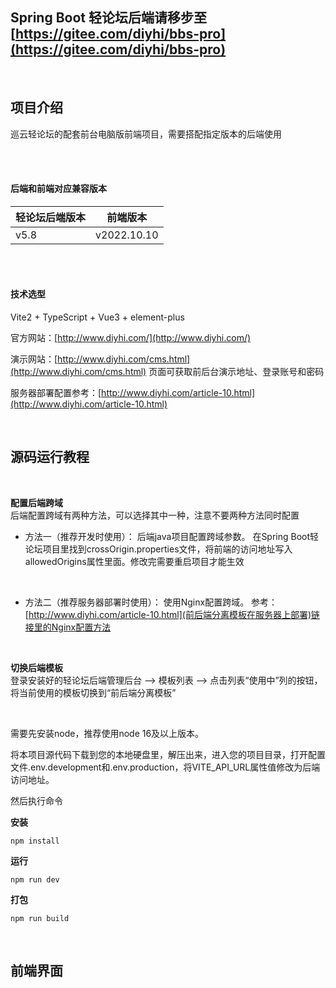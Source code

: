 ##  Spring Boot 轻论坛后端请移步至 [https://gitee.com/diyhi/bbs-pro](https://gitee.com/diyhi/bbs-pro)

<br>

## 项目介绍
巡云轻论坛的配套前台电脑版前端项目，需要搭配指定版本的后端使用

<br><br>

#### 后端和前端对应兼容版本

|  轻论坛后端版本   | 前端版本  |
|  ----  | ----  |
| v5.8  | v2022.10.10 |

<br><br>

#### 技术选型
Vite2 + TypeScript + Vue3 + element-plus

官方网站：[http://www.diyhi.com/](http://www.diyhi.com/)

演示网站：[http://www.diyhi.com/cms.html](http://www.diyhi.com/cms.html) 页面可获取前后台演示地址、登录账号和密码


服务器部署配置参考：[http://www.diyhi.com/article-10.html](http://www.diyhi.com/article-10.html)

<br>



## 源码运行教程
<br>

**配置后端跨域** 
<br>
后端配置跨域有两种方法，可以选择其中一种，注意不要两种方法同时配置

- 方法一（推荐开发时使用）：
后端java项目配置跨域参数。
在Spring Boot轻论坛项目里找到crossOrigin.properties文件，将前端的访问地址写入allowedOrigins属性里面。修改完需要重启项目才能生效

<br>

- 方法二（推荐服务器部署时使用）：
使用Nginx配置跨域。
参考：[http://www.diyhi.com/article-10.html](前后端分离模板在服务器上部署)链接里的Nginx配置方法
<br>

**切换后端模板** 
<br>
登录安装好的轻论坛后端管理后台 --> 模板列表 --> 点击列表“使用中”列的按钮，将当前使用的模板切换到“前后端分离模板”

<br>

需要先安装node，推荐使用node 16及以上版本。

将本项目源代码下载到您的本地硬盘里，解压出来，进入您的项目目录，打开配置文件.env.development和.env.production，将VITE_API_URL属性值修改为后端访问地址。

然后执行命令

 **安装** 
```
npm install
```

 **运行** 
```
npm run dev
```

 **打包** 
```
npm run build
```



<br>


## 前端界面
